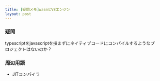 ```yaml
---
title: [疑問メモ]wasmとV8エンジン
layout: post
---
```


### 疑問
typescriptをjavascriptを挟まずにネイティブコードにコンパイルするようなプロジェクトはないのか？

### 周辺用語
- JITコンパイラ
